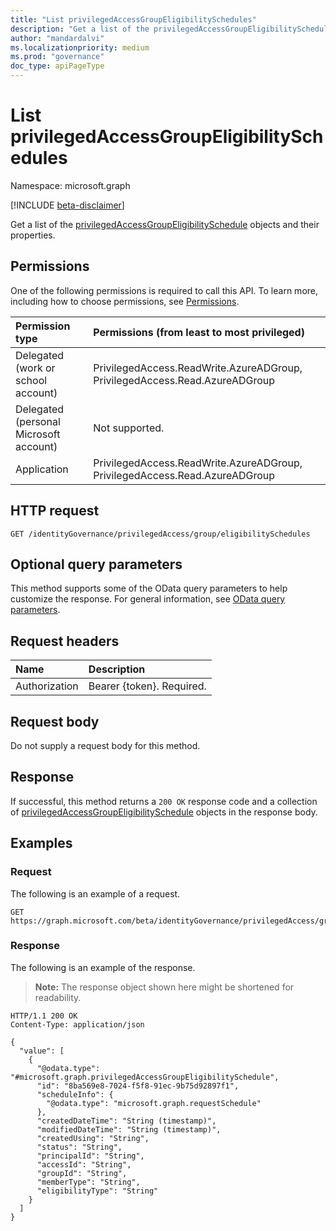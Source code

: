 ```yaml
---
title: "List privilegedAccessGroupEligibilitySchedules"
description: "Get a list of the privilegedAccessGroupEligibilitySchedule objects and their properties."
author: "mandardalvi"
ms.localizationpriority: medium
ms.prod: "governance"
doc_type: apiPageType
---
```


# List privilegedAccessGroupEligibilitySchedules
Namespace: microsoft.graph

[!INCLUDE [beta-disclaimer](../../includes/beta-disclaimer.md)]

Get a list of the [privilegedAccessGroupEligibilitySchedule](../resources/privilegedaccessgroupeligibilityschedule.md) objects and their properties.

## Permissions
One of the following permissions is required to call this API. To learn more, including how to choose permissions, see [Permissions](/graph/permissions-reference).

|Permission type|Permissions (from least to most privileged)|
|:---|:---|
|Delegated (work or school account)|PrivilegedAccess.ReadWrite.AzureADGroup, PrivilegedAccess.Read.AzureADGroup|
|Delegated (personal Microsoft account)|Not supported.|
|Application|PrivilegedAccess.ReadWrite.AzureADGroup, PrivilegedAccess.Read.AzureADGroup|

## HTTP request

<!-- {
  "blockType": "ignored"
}
-->
``` http
GET /identityGovernance/privilegedAccess/group/eligibilitySchedules
```

## Optional query parameters
This method supports some of the OData query parameters to help customize the response. For general information, see [OData query parameters](/graph/query-parameters).

## Request headers
|Name|Description|
|:---|:---|
|Authorization|Bearer {token}. Required.|

## Request body
Do not supply a request body for this method.

## Response

If successful, this method returns a `200 OK` response code and a collection of [privilegedAccessGroupEligibilitySchedule](../resources/privilegedaccessgroupeligibilityschedule.md) objects in the response body.

## Examples

### Request
The following is an example of a request.
<!-- {
  "blockType": "request",
  "name": "list_privilegedaccessgroupeligibilityschedule"
}
-->
``` http
GET https://graph.microsoft.com/beta/identityGovernance/privilegedAccess/group/eligibilitySchedules
```


### Response
The following is an example of the response.
>**Note:** The response object shown here might be shortened for readability.
<!-- {
  "blockType": "response",
  "truncated": true,
  "@odata.type": "Collection(microsoft.graph.privilegedAccessGroupEligibilitySchedule)"
}
-->
``` http
HTTP/1.1 200 OK
Content-Type: application/json

{
  "value": [
    {
      "@odata.type": "#microsoft.graph.privilegedAccessGroupEligibilitySchedule",
      "id": "8ba569e8-7024-f5f8-91ec-9b75d92897f1",
      "scheduleInfo": {
        "@odata.type": "microsoft.graph.requestSchedule"
      },
      "createdDateTime": "String (timestamp)",
      "modifiedDateTime": "String (timestamp)",
      "createdUsing": "String",
      "status": "String",
      "principalId": "String",
      "accessId": "String",
      "groupId": "String",
      "memberType": "String",
      "eligibilityType": "String"
    }
  ]
}
```

